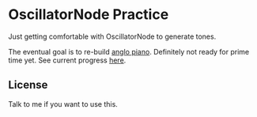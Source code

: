 # OscillatorNode Practice

Just getting comfortable with OscillatorNode to generate tones.

The eventual goal is to re-build [anglo piano](https://anglopiano.com). Definitely not ready for prime time yet. See current progress [here](https://lshillman.github.io/oscillatornode-practice/).


## License

Talk to me if you want to use this.
